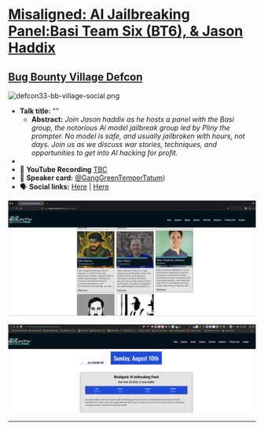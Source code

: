# [Misaligned: AI Jailbreaking Panel:Basi Team Six (BT6), & Jason Haddix](https://www.bugbountydefcon.com/agenda)
## [Bug Bounty Village Defcon](https://www.bugbountydefcon.com/agenda)

![defcon33-bb-village-social.png](https://raw.githubusercontent.com/GangGreenTemperTatum/speaking/main/docs/conferences/defcon/2025/august/bb_village/defcon33-misaligned_ai-jailbreaking-bt6-bug-bounty-village-2025.png)

- **Talk title:** ""
  - **Abstract:** _Join Jason haddix as he hosts a panel with the Basi group, the notorious Ai model jailbreak group led by Pliny the prompter. No model is safe, and usually jailbroken with hours, not days. Join us as we discuss war stories, techniques, and opportunities to get into AI hacking for profit._
-
- 🍿 **YouTube Recording** [TBC](TBC)
- 📣 **Speaker card:** [@GangGreenTemperTatum](https://www.bugbountydefcon.com/2025-speakers))
- 🗣️ **Social links:** [Here](tbc) | [Here](tbc)

![defcon33-bb-village-speakers-snip.png](https://raw.githubusercontent.com/GangGreenTemperTatum/speaking/main/docs/conferences/defcon/2025/august/bb_village/defcon33-bb-village-speakers-snip.png)

![defcon33-bb-village-agenda-snip.png](https://raw.githubusercontent.com/GangGreenTemperTatum/speaking/main/docs/conferences/defcon/2025/august/bb_village/defcon33-bb-village-agenda-snip.png)

------------------------------
